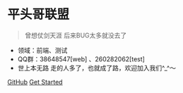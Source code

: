 
# 平头哥联盟

> 曾想仗剑天涯  后来BUG太多就没去了

* 领域：前端、测试
* QQ群：38648547[web] 、260282062[test]
* 世上本无路 走的人多了，也就成了路，欢迎加入我们^_^～

[GitHub](https://honeybadger8.github.io/blog/)
[Get Started](#平头哥联盟)

<!-- ![color](#ffffff) -->